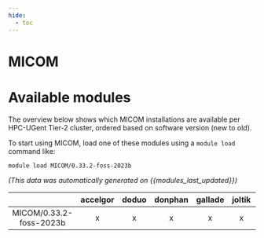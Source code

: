 ```yaml
---
hide:
  - toc
---
```


MICOM
=====

# Available modules


The overview below shows which MICOM installations are available per HPC-UGent Tier-2 cluster, ordered based on software version (new to old).

To start using MICOM, load one of these modules using a `module load` command like:

```shell
module load MICOM/0.33.2-foss-2023b
```

*(This data was automatically generated on {{modules_last_updated}})*  

| |accelgor|doduo|donphan|gallade|joltik|shinx|skitty|
| :---: | :---: | :---: | :---: | :---: | :---: | :---: | :---: |
|MICOM/0.33.2-foss-2023b|x|x|x|x|x|-|x|
